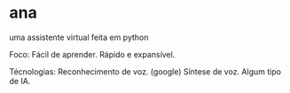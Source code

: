 # ana
 uma assistente virtual feita em python

Foco:
Fácil de aprender.
Rápido e expansível.

 Técnologias:
 Reconhecimento de voz. (google)
 Síntese de voz.
 Algum tipo de IA.